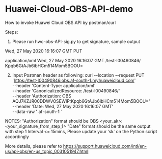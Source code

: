 # Huawei-Cloud-OBS-API-demo
How to invoke Huawei Cloud OBS API by postman/curl

Steps:
1. Please run hwc-obs-API-sig.py to get signature, sample output

Wed, 27 May 2020 16:16:07 GMT
PUT

application/xml
Wed, 27 May 2020 16:16:07 GMT
/test-l00490846/
Kpqb6GtAJb6ibHCm514Mom5BOOU=

2. Input Postman header as following: 
curl --location --request PUT 'https://test-l00490846.obs.af-south-1.myhuaweicloud.com' \
--header 'Content-Type: application/xml' \
--header 'CanonicalizedResource: /test-l00490846/' \
--header 'Authorization: OBS AQJ7KZJR00DDWVOSEWIP:Kpqb6GtAJb6ibHCm514Mom5BOOU=' \
--header 'Date: Wed, 27 May 2020 16:16:07 GMT' \
--data-raw '<CreateBucketConfiguration xmlns="http://obs.cn-north-4.myhuaweicloud.com/doc/2015-06-30/"> 
    <Location>af-south-1</Location> 
</CreateBucketConfiguration> '

NOTES: "Authorization" format should be OBS <your_ak>:<your_signature_from_step_1>
       "Date" format should be the same output with step 1
       Interval <= 15mins, Please update your 'sk' on the Python script accordingly

More details, please refer to https://support.huaweicloud.com/intl/en-us/api-obs/en-us_topic_0031051947.html
